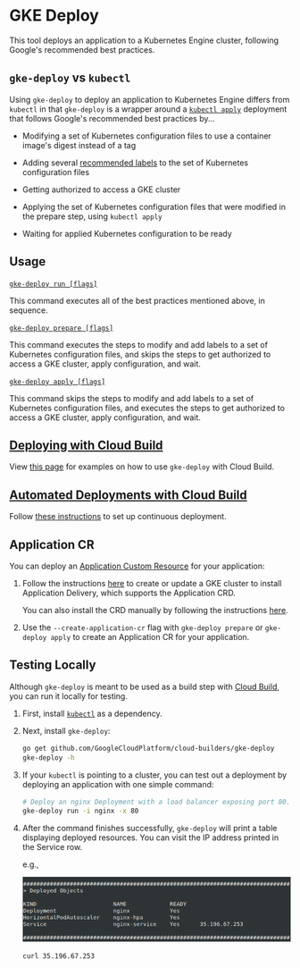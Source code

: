 # GKE Deploy

This tool deploys an application to a Kubernetes Engine cluster, following
Google's recommended best practices.

## `gke-deploy` vs `kubectl`

Using `gke-deploy` to deploy an application to Kubernetes Engine differs from
`kubectl` in that `gke-deploy` is a wrapper around a [`kubectl
apply`](https://kubernetes.io/docs/reference/generated/kubectl/kubectl-commands#apply)
deployment that follows Google's recommended best practices by...

*   Modifying a set of Kubernetes configuration files to use a container image's
    digest instead of a tag

*   Adding several [recommended
    labels](https://kubernetes.io/docs/concepts/overview/working-with-objects/common-labels/#labels)
    to the set of Kubernetes configuration files

*   Getting authorized to access a GKE cluster

*   Applying the set of Kubernetes configuration files that were modified in the
    prepare step, using `kubectl apply`

*   Waiting for applied Kubernetes configuration to be ready

## Usage

[`gke-deploy run [flags]`](doc/gke-deploy_run.md)

This command executes all of the best practices mentioned above, in sequence.

[`gke-deploy prepare [flags]`](doc/gke-deploy_prepare.md)

This command executes the steps to modify and add labels to a set of Kubernetes
configuration files, and skips the steps to get authorized to access a GKE
cluster, apply configuration, and wait.

[`gke-deploy apply [flags]`](doc/gke-deploy_apply.md)

This command skips the steps to modify and add labels to a set of Kubernetes
configuration files, and executes the steps to get authorized to access a GKE
cluster, apply configuration, and wait.

## [Deploying with Cloud Build](doc/deploying-with-cloud-build.md)

View [this page](doc/deploying-with-cloud-build.md) for examples on how to use
`gke-deploy` with Cloud Build.

## [Automated Deployments with Cloud Build](doc/automated-deployments.md)

Follow [these instructions](doc/automated-deployments.md) to set up continuous
deployment.

## Application CR

You can deploy an
[Application Custom Resource](https://github.com/kubernetes-sigs/application)
for your application:

1. Follow the instructions
[here](https://cloud-dot-devsite.googleplex.com/kubernetes-engine/docs/how-to/add-on/application-delivery)
to create or update a GKE cluster to install Application Delivery, which
supports the Application CRD.

   You can also install the CRD manually by following the instructions
[here](https://github.com/kubernetes-sigs/application#installing-the-crd).

1. Use the `--create-application-cr` flag with `gke-deploy prepare` or
`gke-deploy apply` to create an Application CR for your application.

## Testing Locally

Although `gke-deploy` is meant to be used as a build step with [Cloud
Build](https://cloud.google.com/cloud-build/), you can run it locally for testing.

1.  First, install
    [`kubectl`](https://kubernetes.io/docs/tasks/tools/install-kubectl/) as a
    dependency.

2.  Next, install `gke-deploy`:

    ```bash
    go get github.com/GoogleCloudPlatform/cloud-builders/gke-deploy
    gke-deploy -h
    ```

3.  If your `kubectl` is pointing to a cluster, you can test out a deployment by
    deploying an application with one simple command:

    ```bash
    # Deploy an nginx Deployment with a load balancer exposing port 80.
    gke-deploy run -i nginx -x 80
    ```

4.  After the command finishes successfully, `gke-deploy` will print a table
    displaying deployed resources. You can visit the IP address printed in the
    Service row.

    e.g.,

    ![deployed-resources](doc/deployed-resources.png)

    ```bash
    curl 35.196.67.253
    ```
